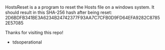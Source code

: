 HostsReset is a a program to reset the Hosts file on a windows system.
It should result in this SHA-256 hash after being reset: 2D6BDFB341BE3A6234B24742377F93AA7C7CFB0D9FD64EFA9282C87852E57085

Thanks for visiting this repo! 

- tdsoperational
